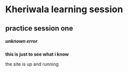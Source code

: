 # Kheriwala learning session 
## practice session one
##### unknown error 

**this is just to see what i know**

the site is up and running

